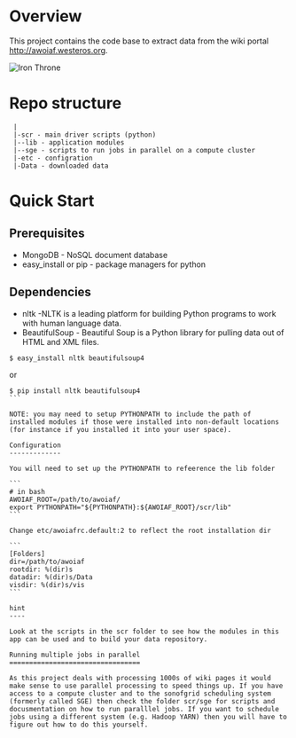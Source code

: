 Overview
========

This project contains the code base to extract data from the wiki portal http://awoiaf.westeros.org.

![Iron Throne](https://rostlab.org/owiki/images/d/d7/Got21_400.jpg)

Repo structure
==============
```
 |
 |-scr - main driver scripts (python)
 |--lib - application modules
 |--sge - scripts to run jobs in parallel on a compute cluster  
 |-etc - configration
 |-Data - downloaded data
```

Quick Start
===========

Prerequisites
-------------

* MongoDB - NoSQL document database
* easy_install or pip - package managers for python

Dependencies
------------

* nltk -NLTK is a leading platform for building Python programs to work with human language data.
* BeautifulSoup - Beautiful Soup is a Python library for pulling data out of HTML and XML files.
```
$ easy_install nltk beautifulsoup4
```
or
````
$ pip install nltk beautifulsoup4
```

NOTE: you may need to setup PYTHONPATH to include the path of installed modules if those were installed into non-default locations (for instance if you installed it into your user space).

Configuration
-------------

You will need to set up the PYTHONPATH to refeerence the lib folder

```
# in bash
AWOIAF_ROOT=/path/to/awoiaf/
export PYTHONPATH="${PYTHONPATH}:${AWOIAF_ROOT}/scr/lib"
```

Change etc/awoiafrc.default:2 to reflect the root installation dir

```
[Folders]
dir=/path/to/awoiaf
rootdir: %(dir)s
datadir: %(dir)s/Data
visdir: %(dir)s/vis
```

hint
----

Look at the scripts in the scr folder to see how the modules in this app can be used and to build your data repository. 

Running multiple jobs in parallel
=================================

As this project deals with processing 1000s of wiki pages it would make sense to use parallel processing to speed things up. If you have access to a compute cluster and to the sonofgrid scheduling system (formerly called SGE) then check the folder scr/sge for scripts and docusmentation on how to run paralllel jobs. If you want to schedule jobs using a different system (e.g. Hadoop YARN) then you will have to figure out how to do this yourself. 
